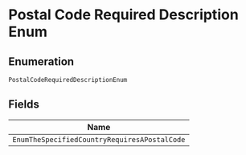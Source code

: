 
# Postal Code Required Description Enum

## Enumeration

`PostalCodeRequiredDescriptionEnum`

## Fields

| Name |
|  --- |
| `EnumTheSpecifiedCountryRequiresAPostalCode` |

